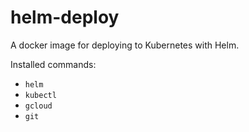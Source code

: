 # helm-deploy
A docker image for deploying to Kubernetes with Helm.

Installed commands:

- `helm`
- `kubectl`
- `gcloud`
- `git`
